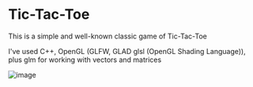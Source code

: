 # Tic-Tac-Toe
This is a simple and well-known classic game of Tic-Tac-Toe

I've used C++, OpenGL (GLFW, GLAD glsl (OpenGL Shading Language)), plus glm for working with vectors and matrices

![image](https://user-images.githubusercontent.com/63263301/121411094-ef652900-c96b-11eb-9bdc-2f396cc1e649.png)
